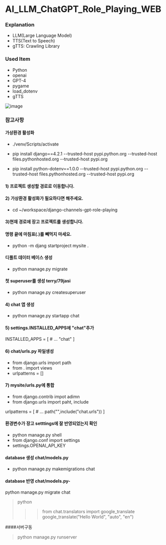 # AI_LLM_ChatGPT_Role_Playing_WEB

### Explanation
- LLM(Large Language Model)
- TTS(Text to Speech)
- gTTS: Crawling Library
  
### Used Item
- Python 
- openai
- GPT-4
- pygame
- load_dotenv
- gTTS

![image](https://github.com/SeungIlJang/AI_LLM_ChatGPT_Role_Playing_WEB/assets/45052948/c999a44e-eac1-4e73-83a2-39da0978f549)

### 참고사항
#### 가상환경 활성화
- ./venv/Scripts/activate

- pip install django==4.2.1 --trusted-host pypi.python.org --trusted-host files.pythonhosted.org --trusted-host pypi.org
- pip install python-dotenv==1.0.0 --trusted-host pypi.python.org --trusted-host files.pythonhosted.org --trusted-host pypi.org

#### 1) 프로젝트 생성할 경로로 이동합니다.
#### 2) 가상환경 활성화가 필요하다면 해주세요.
- cd ~/workspace/django-channels-gpt-role-playing

#### 3)현재 경로에 장고 프로젝트를 생성합니다.
#### 명령 끝에 마침표(.)를 빼먹지 마세요.
- python -m djang startproject mysite .
#### 디폴트 데이터 베이스 생성
- python manage.py migrate 
#### 첫 superuser를 생성 terry/79jasi
- python manage.py createsuperuser

#### 4) chat 앱 생성
- python manage.py startapp chat

#### 5) settings.INSTALLED_APPS에 "chat"추가
INSTALLED_APPS = [
	# ...
	"chat"
 ]

#### 6) chat/urls.py 파일생성
- from django.urls import path
- from . import views
- urlpatterns = []

#### 7) mysite/urls.py에 통합
- from django.contrib impot adimn
- from django.urls import paht, include

urlpatterns = [
	# ...
	path("",include("chat.urls"))
]

#### 환경변수가 장고 setttings에 잘 반영되었는지 확인
- python manage.py shell
- from django.conf import settings
- settings.OPENAI_API_KEY

#### database 생성 chat/models.py
- python manage.py makemigrations chat
#### database 반영 chat/models.py- 
 python manage.py migrate chat
 >python
 >>>from chat.translators import google_translate
 >>>google_translate("Hello World", "auto", "en")

####서버구동
>python manage.py runserver
